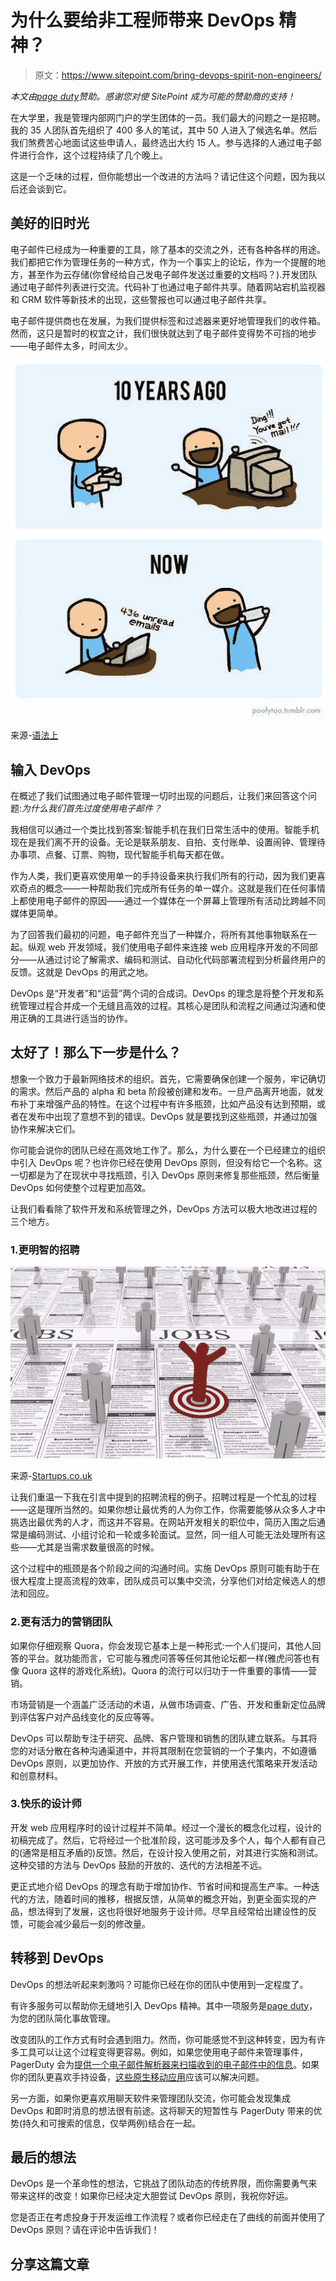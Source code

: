 # 为什么要给非工程师带来 DevOps 精神？

> 原文：<https://www.sitepoint.com/bring-devops-spirit-non-engineers/>

*本文由[page duty](http://www.pagerduty.com/)赞助。感谢您对使 SitePoint 成为可能的赞助商的支持！*

在大学里，我是管理内部网门户的学生团体的一员。我们最大的问题之一是招聘。我的 35 人团队首先组织了 400 多人的笔试，其中 50 人进入了候选名单。然后我们煞费苦心地面试这些申请人，最终选出大约 15 人。参与选择的人通过电子邮件进行合作，这个过程持续了几个晚上。

这是一个乏味的过程，但你能想出一个改进的方法吗？请记住这个问题，因为我以后还会谈到它。

## 美好的旧时光

电子邮件已经成为一种重要的工具，除了基本的交流之外，还有各种各样的用途。我们都把它作为管理任务的一种方式，作为一个事实上的论坛，作为一个提醒的地方，甚至作为云存储(你曾经给自己发电子邮件发送过重要的文档吗？).开发团队通过电子邮件列表进行交流。代码补丁也通过电子邮件共享。随着网站宕机监视器和 CRM 软件等新技术的出现，这些警报也可以通过电子邮件共享。

电子邮件提供商也在发展，为我们提供标签和过滤器来更好地管理我们的收件箱。然而，这只是暂时的权宜之计，我们很快就达到了电子邮件变得势不可挡的地步——电子邮件太多，时间太少。

![Email has gone from being exciting to becoming annoying](img/55c9ca12bf7e58134d81e2bbf4556a7c.png)

来源-[语法上](https://www.facebook.com/grammarly/photos/a.158139670871698.33824.139729956046003/981069928578664/?type=1)

## 输入 DevOps

在概述了我们试图通过电子邮件管理一切时出现的问题后，让我们来回答这个问题:*为什么我们首先过度使用电子邮件？*

我相信可以通过一个类比找到答案:智能手机在我们日常生活中的使用。智能手机现在是我们离不开的设备。无论是联系朋友、自拍、支付账单、设置闹钟、管理待办事项、点餐、订票、购物，现代智能手机每天都在做。

作为人类，我们更喜欢使用单一的手持设备来执行我们所有的行动，因为我们更喜欢奇点的概念——一种帮助我们完成所有任务的单一媒介。这就是我们在任何事情上都使用电子邮件的原因——通过一个媒体在一个屏幕上管理所有活动比跨越不同媒体更简单。

为了回答我们最初的问题，电子邮件充当了一种媒介，将所有其他事物联系在一起。纵观 web 开发领域，我们使用电子邮件来连接 web 应用程序开发的不同部分——从通过讨论了解需求、编码和测试、自动化代码部署流程到分析最终用户的反馈。这就是 DevOps 的用武之地。

DevOps 是“开发者”和“运营”两个词的合成词。DevOps 的理念是将整个开发和系统管理过程合并成一个无缝且高效的过程。其核心是团队和流程之间通过沟通和使用正确的工具进行适当的协作。

## 太好了！那么下一步是什么？

想象一个致力于最新网络技术的组织。首先，它需要确保创建一个服务，牢记确切的需求。然后产品的 alpha 和 beta 阶段被创建和发布。一旦产品离开地面，就发布补丁来增强产品的特性。在这个过程中有许多瓶颈，比如产品没有达到预期，或者在发布中出现了意想不到的错误。DevOps 就是要找到这些瓶颈，并通过加强协作来解决它们。

你可能会说你的团队已经在高效地工作了。那么，为什么要在一个已经建立的组织中引入 DevOps 呢？也许你已经在使用 DevOps 原则，但没有给它一个名称。这一切都是为了在现状中寻找瓶颈，引入 DevOps 原则来修复那些瓶颈，然后衡量 DevOps 如何使整个过程更加高效。

让我们看看除了软件开发和系统管理之外，DevOps 方法可以极大地改进过程的三个地方。

### 1.更明智的招聘

![Source- Startups.co.uk](img/93871d31802b22b0d517ea1f05a7b4ff.png)

来源-[Startups.co.uk](http://startups.co.uk/hiring-staff-what-are-the-different-employment-options-for-your-business/)

让我们重温一下我在引言中提到的招聘流程的例子。招聘过程是一个忙乱的过程——这是理所当然的。如果你想让最优秀的人为你工作，你需要能够从众多人才中挑选出最优秀的人才，而这并不容易。在网站开发相关的职位中，简历入围之后通常是编码测试、小组讨论和一轮或多轮面试。显然，同一组人可能无法处理所有这些——尤其是当需求数量很高的时候。

这个过程中的瓶颈是各个阶段之间的沟通时间。实施 DevOps 原则可能有助于在很大程度上提高流程的效率，团队成员可以集中交流，分享他们对给定候选人的想法和回应。

### 2.更有活力的营销团队

如果你仔细观察 Quora，你会发现它基本上是一种形式:一个人们提问，其他人回答的平台。就功能而言，它可能与雅虎问答等任何其他论坛都一样(雅虎问答也有像 Quora 这样的游戏化系统)。Quora 的流行可以归功于一件重要的事情——营销。

市场营销是一个涵盖广泛活动的术语，从做市场调查、广告、开发和重新定位品牌到评估客户对产品线变化的反应等等。

DevOps 可以帮助专注于研究、品牌、客户管理和销售的团队建立联系。与其将您的对话分散在各种沟通渠道中，并将其限制在您营销的一个子集内，不如遵循 DevOps 原则，以更加协作、开放的方式开展工作，并使用迭代策略来开发活动和创意材料。

### 3.快乐的设计师

开发 web 应用程序时的设计过程并不简单。经过一个漫长的概念化过程，设计的初稿完成了。然后，它将经过一个批准阶段，这可能涉及多个人，每个人都有自己的(通常是相互矛盾的)反馈。然后，在设计投入使用之前，对其进行实施和测试。这种交错的方法与 DevOps 鼓励的开放的、迭代的方法相差不远。

更正式地介绍 DevOps 的理念有助于增加协作、节省时间和提高生产率。一种迭代的方法，随着时间的推移，根据反馈，从简单的概念开始，到更全面实现的产品，想法得到了发展，这也将很好地服务于设计师。尽早且经常给出建设性的反馈，可能会减少最后一刻的修改量。

## 转移到 DevOps

DevOps 的想法听起来刺激吗？可能你已经在你的团队中使用到一定程度了。

有许多服务可以帮助你无缝地引入 DevOps 精神。其中一项服务是[page duty](http://www.pagerduty.com/)，为您的团队简化事故管理。

改变团队的工作方式有时会遇到阻力。然而，你可能感觉不到这种转变，因为有许多工具可以让这个过程变得更容易。例如，如果您使用电子邮件来管理事件，PagerDuty 会为[提供一个电子邮件解析器来扫描收到的电子邮件中的信息](https://www.pagerduty.com/blog/email-parsing/)。如果你的团队更喜欢手持设备，[这些原生移动应用](http://www.pagerduty.com/blog/mobile-3-0/)应该可以解决问题。

另一方面，如果你更喜欢用聊天软件来管理团队交流，你可能会发现集成 DevOps 和即时消息的想法很有前途。这将聊天的短暂性与 PagerDuty 带来的优势(持久和可搜索的信息，仅举两例)结合在一起。

## 最后的想法

DevOps 是一个革命性的想法，它挑战了团队动态的传统界限，而你需要勇气来带来这样的改变！如果你已经决定大胆尝试 DevOps 原则，我祝你好运。

您是否正在考虑投身于开发运维工作流程？或者你已经走在了曲线的前面并使用了 DevOps 原则？请在评论中告诉我们！

## 分享这篇文章